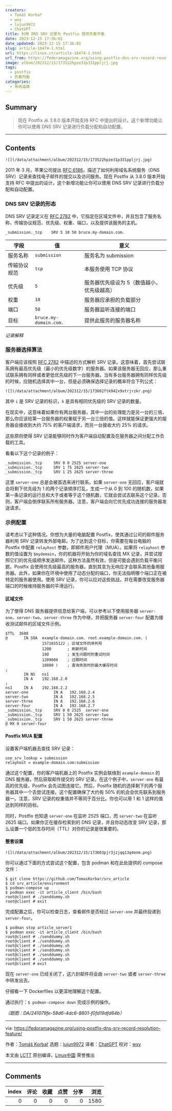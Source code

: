 ```yaml
---
creators:
  - Tomáš Korbař
  - wxy
  - lujun9972
  - ChatGPT
title: 利用 DNS SRV 记录为 Postfix 提供负载平衡
date: 2023-12-15 17:36:01
date_updated: 2023-12-15 17:36:01
slug: article-16474-1.html
url: https://linux.cn/article-16474-1.html
url_from: https://fedoramagazine.org/using-postfix-dns-srv-record-resolution-feature/
image: album/202312/15/173522hpze31p331ppljrj.jpg
tags:
  - postfix
  - 负载均衡
categories:
  - 系统运维
---
```


## Summary

> 现在 Postfix 从 3.8.0 版本开始支持 RFC 中提出的设计。这个新增功能让你可以使用 DNS SRV 记录进行负载分配和自动配置。

***

<!-- more -->

## Contents

`![](/data/attachment/album/202312/15/173522hpze31p331ppljrj.jpg)`

2011 年 3 月，苹果公司提出 [RFC 6186](https://www.ietf.org/rfc/rfc6186.txt)，描述了如何利用域名系统服务（DNS SRV）记录来查找电子邮件的提交以及访问服务。现在 Postfix 从 3.8.0 版本开始支持 RFC 中提出的设计。这个新增功能让你可以使用 DNS SRV 记录进行负载分配和自动配置。

### DNS SRV 记录的形态

DNS SRV 记录定义在 [RFC 2782](https://www.ietf.org/rfc/rfc2782.txt) 中，它指定在区域文件中，并且包含了服务名称、传输协议规范、优先级、权重、端口，以及提供该服务的主机。

```shell
_submission._tcp    SRV 5 10 50 bruce.my-domain.com.
```

| 字段 | 值 | 意义 |
| --- | --- | --- |
| 服务名称 | `submission` | 服务名为 submission |
| 传输协议规范 | `tcp` | 本服务使用 TCP 协议 |
| 优先级 | `5` | 服务器优先级设为 5（数值越小，优先级越高） |
| 权重 | `10` | 服务器应承担的负载部分 |
| 端口 | `50` | 服务器监听连接的端口 |
| 目标 |  `bruce.my-domain.com.` | 提供此服务的服务器名称 |

*记录解释*

### 服务器选择算法

客户端应该按照 [RFC 2782](https://www.ietf.org/rfc/rfc2782.txt) 中描述的方式解析 SRV 记录。这意味着，首先尝试联系拥有最高优先级（最小的优先级数字）的服务器。如果该服务器无回应，那么重试联系拥有同样或者更低优先级的下一台服务器。当有多台服务器拥有同样优先级的时候，应随机选择其中一台，但是必须确保选择记录的概率符合下列公式：

`![](/data/attachment/album/202312/15/173602ftk942x9xtrjrzkr.png)`

其中 `i` 是 SRV 记录的标识，`k` 是具有相同优先级的 SRV 记录的数量。

在现实中，这意味着如果你有两台服务器，其中一台的处理能力是另一台的三倍，那么你应该给第一台服务器的权重赋于另一台三倍的值。这样就能保证更强大的服务器会接收到大约 75% 的客户端请求，而另一台接收大约 25% 的请求。

这些原则使得 SRV 记录能够同时作为客户端自动配置及在服务器之间分配工作负载的工具。

看看以下这个记录的例子：

```shell
_submission._tcp     SRV 0 0 2525 server-one
_submission._tcp     SRV 1 75 2625 server-two
_submission._tcp     SRV 1 25 2625 server-three
```

这里 `server-one` 总是会被首选来进行联系。如果 `server-one` 无回应，客户端就会将剩下优先级为 1 的两个记录顺序打乱，生成一个从 0 到 100 的随机数，如果第一条记录的运行总和大于或者等于这个随机数，它就会尝试去联系这个记录。否则，客户端会倒序联系所有服务器。注意，客户端会向它优先成功连接的服务器发送请求。

### 示例配置

请考虑以下这种情况。你想为大量的电脑配置 Postfix，使其通过公司的邮件服务器利用 SRV 记录转发外部电邮。为了达到这个目标，你需要在每台电脑的 Postfix 中配置 `relayhost` 参数，即邮件用户代理（MUA）。如果将 `relayhost` 参数的值设置为 `$mydomain`，你的机器将开始为你的域名查找 MX 记录，并尝试按照它们的优先级顺序发送邮件。这种方法虽然有效，但是可能会遇到负载平衡问题。Postfix 会使用优先级最高的服务器，直到其变为无响应才会联系其他备用服务器。此外，如果你在环境中使用了动态分配的端口，你无法指明哪个端口正在被特定的服务器使用。使用 SRV 记录，你可以应对这些挑战，并在需要改变服务器端口的时候维持服务器的平滑运行。

#### 区域文件

为了使得 DNS 服务器提供信息给客户端，可以参考以下使用服务器 `server-one`、`server-two`、`server-three` 作为中继，并把服务器 `server-four` 配置为接收测试邮件的区域文件示例。

```shell
$TTL  3600
@       IN SOA  example-domain.com. root.example-domain.com. (
                1571655122 ; 区域文件的序列号
                1200       ; 刷新时间
                180        ; 发生问题时的重试时间
                1209600    ; 过期时间
                10800 )    ; 查询失败时的最大缓存时间
;
        IN NS   ns1
        IN A    192.168.2.0
;
ns1     IN A    192.168.2.2
server-one           IN A   192.168.2.4
server-two           IN A   192.168.2.5
server-three         IN A   192.168.2.6
server-four          IN A   192.168.2.7
_submission._tcp     SRV 0 0 2525  server-one
_submission._tcp     SRV 1 50 2625 server-two
_submission._tcp     SRV 1 50 2625 server-three
@ MX 0 server-four
```

#### Postfix MUA 配置

设置客户端机器去查找 SRV 记录：

```shell
use_srv_lookup = submission
relayhost = example-domain.com:submission
```

通过这个配置，你的客户端机器上的 Postfix 实例会联络到 `example-domain` 的 DNS 服务器，然后获取邮件提交的 SRV 记录。在这个例子中，`server-one` 有最高的优先级，Postfix 会先试图连接它。然后，Postfix 随机的选择剩下的两个服务器其中一个去尝试连接。这个配置确保了大约有 50% 的机会会优先联系到服务器一。注意，SRV 记录的权重值并不等同于百分比。你也可以用 1 和 1 这样的值达到同样的目标。

同时，Postfix 也知道 `server-one` 在监听 2525 端口，而 `server-two` 在监听 2625 端口。如果你正在缓存检索到的 DNS 记录，并且你动态改变 SRV 记录，那么设置一个低的生存时间（TTL）对你的记录是很重要的。

#### 整套设置

`![](/data/attachment/album/202312/15/173603pjr3jzjqq13q4enm.png)`

你可以通过下面的方式尝试这个配置，包含 podman 和在此处提供的 compose 文件：

```shell
$ git clone https://github.com/TomasKorbar/srv_article
$ cd srv_article/environment
$ podman-compose up
$ podman exec -it article_client /bin/bash
root@client # ./senddummy.sh
root@client # exit
```

完成配置之后，你可以检查日志，查看邮件是否经过 `server-one` 并最终投递到 `server-four`。

```shell
$ podman stop article_server1
$ podman exec -it article_client /bin/bash
root@client # ./senddummy.sh
root@client # ./senddummy.sh
root@client # ./senddummy.sh
root@client # ./senddummy.sh
root@client # ./senddummy.sh
root@client # ./senddummy.sh
root@client # exit
```

现在 `server-one` 已经关闭了，这六封邮件将会由 `server-two` 或者 `server-three` 中转发出去。

仔细看一下 Dockerfiles 以更深地理解这个配置。

通过执行：`$ podman-compose down` 完成示例的操作。

*（题图：DA/241079fe-58d6-4dc6-8801-f0fd19dfd64b）*

---

via: <https://fedoramagazine.org/using-postfix-dns-srv-record-resolution-feature/>

作者：[Tomáš Korbař](https://fedoramagazine.org/author/tkorbar/) 选题：[lujun9972](https://github.com/lujun9972) 译者：[ChatGPT](https://linux.cn/lctt/ChatGPT) 校对：[wxy](https://github.com/wxy)

本文由 [LCTT](https://github.com/LCTT/TranslateProject) 原创编译，[Linux中国](https://linux.cn/) 荣誉推出

***

## Comments


|   index |   评论 |   收藏 |   点赞 |   分享 |   浏览 |
|--------:|-------:|-------:|-------:|-------:|-------:|
|       0 |      0 |      0 |      0 |      0 |   1580 |
